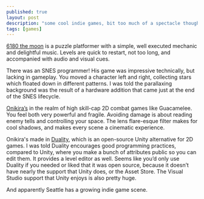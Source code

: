 ```yaml
---
published: true
layout: post
description: "some cool indie games, bit too much of a spectacle though"
tags: [games]
---
```

[6180 the moon](http://store.steampowered.com/app/299660) is a puzzle platformer with a simple, well executed mechanic and delightful music. Levels are quick to restart, not too long, and accompanied with audio and visual cues.

There was an SNES programmer! His game was impressive technically, but lacking in gameplay. You moved a character left and right, collecting stars which floated down in different patterns. I was told the parallaxing background was the result of a hardware addition that came just at the end of the SNES lifecycle.

[Onikira’s](http://store.steampowered.com/app/310850/) in the realm of high skill-cap 2D combat games like Guacamelee. You feel both very powerful and fragile. Avoiding damage is about reading enemy tells and controlling your space. The lens flare-esque filter makes for cool shadows, and makes every scene a cinematic experience.

Onikira's made in [Duality](http://duality.adamslair.net/), which is an open-source Unity alternative for 2D games. I was told Duality encourages good programming practices, compared to Unity, where you make a bunch of attributes public so you can edit them. It provides a level editor as well. Seems like you’d only use Duality if you needed or liked that it was open source, because it doesn’t have nearly the support that Unity does, or the Asset Store. The Visual Studio support that Unity enjoys is also pretty huge.

And apparently Seattle has a growing indie game scene.
